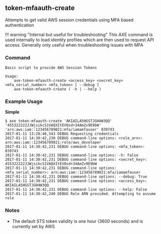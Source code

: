 
## token-mfaauth-create

Attempts to get valid AWS session credentials using MFA based authentication

!!! warning "Internal but useful for troubleshooting"
    This AXE command is used internally to load identity profiles which are then used to request API access. Generally only useful when troubleshooting issues with MFA

### Command

```
Basic script to provide AWS Session Tokens

Usage:
    axe-token-mfaauth-create <access_key> <secret_key> <mfa_serial_number> <mfa_token> [ --debug ]
    axe-token-mfaauth-create ( -h | --help )
```

### Example Usage

**Simple**
```
$ axe token-mfaauth-create 'AKIAILA5HGSTJGH4W3QQ' '455322222JJWjsikcS1VAQXItEV0sd+34AmZv9E9bW' 'arn:aws:iam::123456789021:mfa/iamamfauser' 039743
2017-01-11 13:28:40,543 DEBUG Requesting credentials
2017-01-11 14:30:42,230 DEBUG command-line options: <role_arn>: arn:aws:iam::123456789021:role/aws_developer
2017-01-11 14:30:42,231 DEBUG command-line options: <mfa_token>: 039743
2017-01-11 14:30:42,231 DEBUG command-line options: -h: False
2017-01-11 14:30:42,231 DEBUG command-line options: <secret_key>: 455322222JJWjsikcS1VAQXItEV0sd+34AmZv9E9bW
2017-01-11 14:30:42,231 DEBUG command-line options: <mfa_serial_number>: arn:aws:iam::123456789021:mfa/iamamfauser
2017-01-11 14:30:42,231 DEBUG command-line options: --debug: True
2017-01-11 14:30:42,231 DEBUG command-line options: <access_key>: AKIAILA5HGSTJGH4W3QQ
2017-01-11 14:30:42,231 DEBUG command-line options: --help: False
2017-01-11 14:30:42,240 DEBUG Role ARN provided. Attempting to assume role
```


### Notes

 - The default STS token validity is one hour (3600 seconds) and is currently set by AWS

